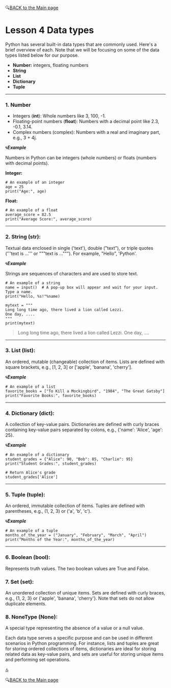 🔍[BACK to the Main page](https://github.com/MK316/Coding4ET/blob/main/README.md)

# Lesson 4 Data types

Python has several built-in data types that are commonly used. Here's a brief overview of each. Note that we will be focusing on some of the data types listed below for our purpose.

* **Number:** integers, floating numbers
* **String**
* **List**
* **Dictionary**
* **Tuple**

---
### 1. Number
+ Integers (**int**): Whole numbers like 3, 100, -1.
+ Floating-point numbers (**float**): Numbers with a decimal point like 2.3, -0.1, 3.14.
+ Complex numbers (complex): Numbers with a real and imaginary part, e.g., 3 + 4j.


🌀***Example***

Numbers in Python can be integers (whole numbers) or floats (numbers with decimal points).

**Integer:**
```
# An example of an integer
age = 25
print("Age:", age)
```

**Float:**

```
# An example of a float
average_score = 82.5
print("Average Score:", average_score)
```

---
### 2. String (str):
Textual data enclosed in single ('text'), double ("text"), or triple quotes ('''text is ...''' or """text is ..."""). For example, "Hello", 'Python'.

🌀***Example***

Strings are sequences of characters and are used to store text.

```
# An example of a string
name = input()  # A pop-up box will appear and wait for your input. Type a name.
print("Hello, %s!"%name)
```

```
mytext = """
Long long time ago, there lived a lion called Lezzi.
One day, ....
"""
print(mytext)
```
> Long long time ago, there lived a lion called Lezzi.
One day, ....

---
### 3. List (list):
An ordered, mutable (changeable) collection of items. Lists are defined with square brackets, e.g., [1, 2, 3] or ['apple', 'banana', 'cherry'].

🌀***Example***

```
# An example of a list
favorite_books = ["To Kill a Mockingbird", "1984", "The Great Gatsby"]
print("Favorite Books:", favorite_books)
```

---
### 4. Dictionary (dict):
A collection of key-value pairs. Dictionaries are defined with curly braces containing key-value pairs separated by colons, e.g., {'name': 'Alice', 'age': 25}.

🌀***Example***
```
# An example of a dictionary
student_grades = {"Alice": 90, "Bob": 85, "Charlie": 95}
print("Student Grades:", student_grades)
```

```
# Return Alice's grade
student_grades['Alice']
```

---
### 5. Tuple (tuple): 
An ordered, immutable collection of items. Tuples are defined with parentheses, e.g., (1, 2, 3) or ('a', 'b', 'c').

🌀***Example***

```
# An example of a tuple
months_of_the_year = ("January", "February", "March", "April")
print("Months of the Year:", months_of_the_year)
```
---
### 6. Boolean (bool): 
Represents truth values. The two boolean values are True and False.


### 7. Set (set):
An unordered collection of unique items. Sets are defined with curly braces, e.g., {1, 2, 3} or {'apple', 'banana', 'cherry'}. Note that sets do not allow duplicate elements.

### 8. NoneType (None): 
A special type representing the absence of a value or a null value.

Each data type serves a specific purpose and can be used in different scenarios in Python programming. For instance, lists and tuples are great for storing ordered collections of items, dictionaries are ideal for storing related data as key-value pairs, and sets are useful for storing unique items and performing set operations.


[🔝](#Lesson-4-Data-types)

🔍[BACK to the Main page](https://github.com/MK316/Coding4ET/blob/main/README.md)
